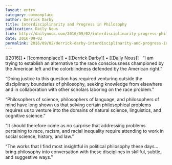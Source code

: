 ```yaml
---
layout: entry
category: commonplace
author: Derrick Darby
title: Interdisciplinarity and Progress in Philosophy
publication: Daily Nous
link: http://dailynous.com/2016/09/02/interdisciplinarity-progress-philosophy/
date: 2016-09-02
permalink: 2016/09/02/derrick-darby-interdisciplinarity-and-progress-in-philosophy
---
```


[[2016]] • [[commonplace]] • [[Derrick Darby]] • [[Daily Nous]]
 
“I am trying to establish an alternative to the race consciousness championed by the American left and the colorblindness defended by the American right.”

“Doing justice to this question has required venturing outside the disciplinary boundaries of philosophy, seeking knowledge from elsewhere and in collaboration with other scholars laboring on the race problem.”

“Philosophers of science, philosophers of language, and philosophers of mind have long shown us that solving certain philosophical problems requires us to venture into the domains of natural science, linguistics, and cognitive science.”

“It should therefore come as no surprise that addressing problems pertaining to race, racism, and racial inequality require attending to work in social science, history, and law.”

“The works that I find most insightful in political philosophy these days… bring philosophy into conversation with these disciplines in skillful, subtle, and suggestive ways.”
